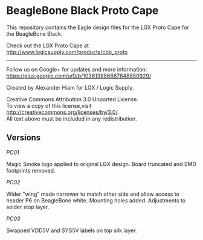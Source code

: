 BeagleBone Black Proto Cape
===========================

This repository contains the Eagle design files for the LGX Proto Cape for the BeagleBone Black.  

Check out the LGX Proto Cape at http://www.logicsupply.com/products/cbb_proto

----

Follow us on Google+ for updates and more information: https://plus.google.com/u/0/b/103613886667848850929/

Created by Alexander Hiam for LGX / Logic Supply.

Creative Commons Attribution 3.0 Unported License.  
To view a copy of this license,visit http://creativecommons.org/licenses/by/3.0/.  
All text above must be included in any redistribution. 

Versions
--------

_PC01_

Magic Smoke logo applied to original LGX design.
Board truncated and SMD footprints removed.

_PC02_

Wider "wing" made narrower to match other side and allow access to header P6 on BeagleBone white.
Mounting holes added.
Adjustments to solder stop layer.

_PC03_

Swapped VDD5V and SYS5V labels on top silk layer.
